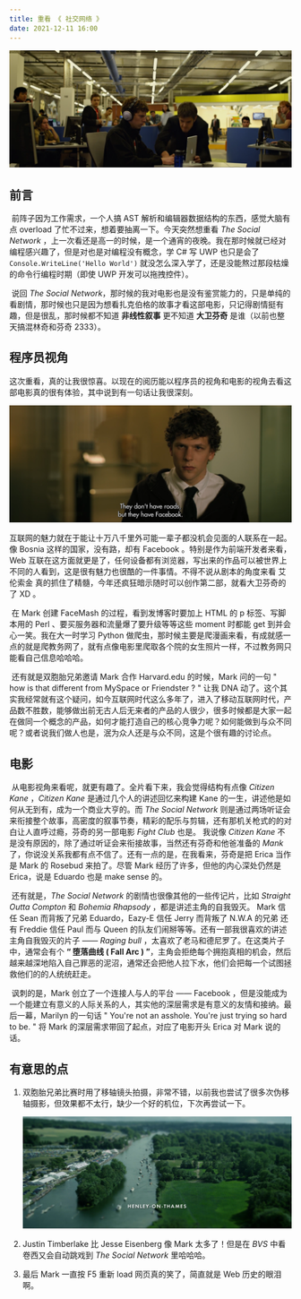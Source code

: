 ```yaml
---
title: 重看 《 社交网络 》
date: 2021-12-11 16:00
---
```


![image-20211211224644772](https://raw.githubusercontent.com/donaldxdonald/DonaldxBlog/master/docs/articles/Film/TheSocialNetwork.assets/image-20211211224644772.png)

## 前言

​	前阵子因为工作需求，一个人搞 AST 解析和编辑器数据结构的东西，感觉大脑有点 overload 了忙不过来，想着要抽离一下。今天突然想重看 *The Social Network* ，上一次看还是高一的时候，是一个通宵的夜晚。我在那时候就已经对编程感兴趣了，但是对也是对编程没有概念，学 C# 写 UWP 也只是会了 `Console.WriteLine('Hello World')` 就没怎么深入学了，还是没能熬过那段枯燥的命令行编程时期（即使 UWP 开发可以拖拽控件）。

​	说回 *The Social Network*，那时候的我对电影也是没有鉴赏能力的，只是单纯的看剧情，那时候也只是因为想看扎克伯格的故事才看这部电影，只记得剧情挺有趣，但是很乱，那时候都不知道 **非线性叙事** 更不知道 **大卫芬奇** 是谁（以前也整天搞混林奇和芬奇 2333）。

## 程序员视角	

这次重看，真的让我很惊喜。以现在的阅历能以程序员的视角和电影的视角去看这部电影真的很有体验，其中说到有一句话让我很深刻。

![image-20211211163641107](https://raw.githubusercontent.com/donaldxdonald/DonaldxBlog/master/docs/articles/Film/TheSocialNetwork.assets/image-20211211163641107.png)

​	互联网的魅力就在于能让十万八千里外可能一辈子都没机会见面的人联系在一起。像 Bosnia 这样的国家，没有路，却有 Facebook 。特别是作为前端开发者来看，Web 互联在这方面就更是了，任何设备都有浏览器，写出来的作品可以被世界上不同的人看到，这是很有魅力也很酷的一件事情。不得不说从剧本的角度来看 艾伦索金 真的抓住了精髓，今年还疯狂暗示随时可以创作第二部，就看大卫芬奇的了 XD 。

​	在 Mark 创建 FaceMash 的过程，看到发博客时要加上 HTML 的 p 标签、写脚本用的 Perl 、要买服务器和流量爆了要升级等等这些 moment 时都能 get 到并会心一笑。我在大一时学习 Python 做爬虫，那时候主要是爬漫画来看，有成就感一点的就是爬教务网了，就有点像电影里爬取各个院的女生照片一样，不过教务网只能看自己信息哈哈哈。

​	还有就是双胞胎兄弟邀请 Mark 合作 Harvard.edu 的时候，Mark 问的一句 " how is that different from MySpace or Friendster ? " 让我 DNA 动了。这个其实我经常就有这个疑问，如今互联网时代这么多年了，进入了移动互联网时代，产品数不胜数，能够做出前无古人后无来者的产品的人很少，很多时候都是大家一起在做同一个概念的产品，如何才能打造自己的核心竞争力呢？如何能做到与众不同呢？或者说我们做人也是，泯为众人还是与众不同，这是个很有趣的讨论点。

## 电影

​	从电影视角来看呢，就更有趣了。全片看下来，我会觉得结构有点像 *Citizen Kane* ，*Citizen Kane* 是通过几个人的讲述回忆来构建 Kane 的一生，讲述他是如何从无到有，成为一个商业大亨的。而 *The Social Network* 则是通过两场听证会来衔接整个故事，高密度的叙事节奏，精彩的配乐与剪辑，还有那机关枪式的的对白让人直呼过瘾，芬奇的另一部电影 *Fight Club* 也是。 我说像 *Citizen Kane* 不是没有原因的，除了通过听证会来衔接故事，当然还有芬奇和他爸准备的 *Mank* 了，你说没关系我都有点不信了。还有一点的是，在我看来，芬奇是把 Erica 当作是 Mark 的 Rosebud 来拍了。尽管 Mark 经历了许多，但他的内心深处仍然是 Erica，说是 Eduardo 也是 make sense 的。

​	还有就是，*The Social Network* 的剧情也很像其他的一些传记片，比如 *Straight Outta Compton* 和 *Bohemia Rhapsody* ，都是讲述主角的自我毁灭。 Mark 信任 Sean 而背叛了兄弟 Eduardo，Eazy-E 信任 Jerry 而背叛了 N.W.A 的兄弟 还有 Freddie 信任 Paul 而与 Queen 的队友们闹掰等等。还有一部我很喜欢的讲述主角自我毁灭的片子 —— *Raging bull* ，太喜欢了老马和德尼罗了。在这类片子中，通常会有个 **“ 堕落曲线 ( Fall Arc ) ”**，主角会拒绝每个拥抱真相的机会，然后越来越深地陷入自己罪恶的泥沼，通常还会把他人拉下水，他们会把每一个试图拯救他们的的人统统赶走。 

​	讽刺的是，Mark 创立了一个连接人与人的平台 —— Facebook ，但是没能成为一个能建立有意义的人际关系的人，其实他的深层需求是有意义的友情和接纳。最后一幕，Marilyn 的一句话 " You're not an asshole. You're just trying so hard to be. " 将 Mark 的深层需求带回了起点，对应了电影开头 Erica 对 Mark 说的话。

## 有意思的点

1. 双胞胎兄弟比赛时用了移轴镜头拍摄，非常不错，以前我也尝试了很多次伪移轴摄影，但效果都不太行，缺少一个好的机位，下次再尝试一下。

   ![image-20211211221918863](https://raw.githubusercontent.com/donaldxdonald/DonaldxBlog/master/docs/articles/Film/TheSocialNetwork.assets/image-20211211221918863.png)

2. Justin Timberlake 比 Jesse Eisenberg 像 Mark 太多了！但是在 *BVS* 中看卷西又会自动跳戏到 *The Social Network* 里哈哈哈。

3. 最后 Mark 一直按 F5 重新 load 网页真的笑了，简直就是 Web 历史的眼泪啊。